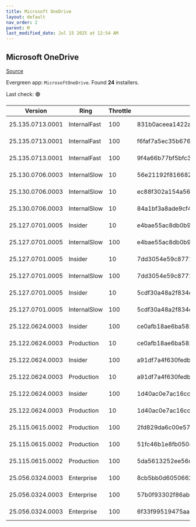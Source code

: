 ```yaml
---
title: Microsoft OneDrive
layout: default
nav_order: 2
parent: M
last_modified_date: Jul 15 2025 at 12:54 AM
---
```


## Microsoft OneDrive

[Source](https://onedrive.live.com/)

Evergreen app: `MicrosoftOneDrive`. Found **24** installers.

Last check: 🟢

| Version          | Ring         | Throttle | Sha256                                                           | Architecture | Type | URI                                                                                                                                                                  |
| ---------------- | ------------ | -------- | ---------------------------------------------------------------- | ------------ | ---- | -------------------------------------------------------------------------------------------------------------------------------------------------------------------- |
| 25.135.0713.0001 | InternalFast | 100      | 831b0aceea1422a7398b7df6c7ba173f55139ff101d0406dfa952b134a519331 | ARM64        | exe  | [https://oneclient.sfx.ms/Win/Installers/25.135.0713.0001/arm64/OneDriveSetup.exe](https://oneclient.sfx.ms/Win/Installers/25.135.0713.0001/arm64/OneDriveSetup.exe) |
| 25.135.0713.0001 | InternalFast | 100      | f6faf7a5ec35b676b3f86e8c65f7826a68de98505175579e8854e83fddd91df1 | x64          | exe  | [https://oneclient.sfx.ms/Win/Installers/25.135.0713.0001/amd64/OneDriveSetup.exe](https://oneclient.sfx.ms/Win/Installers/25.135.0713.0001/amd64/OneDriveSetup.exe) |
| 25.135.0713.0001 | InternalFast | 100      | 9f4a66b77bf5bfc396815833d95dbe5afd060f5279bce7a8225041d6de30ea38 | x86          | exe  | [https://oneclient.sfx.ms/Win/Installers/25.135.0713.0001/OneDriveSetup.exe](https://oneclient.sfx.ms/Win/Installers/25.135.0713.0001/OneDriveSetup.exe)             |
| 25.130.0706.0003 | InternalSlow | 10       | 56e21192f816682be5b6d7f983ddbaf3255b932b4d3584981e6549ef25692e53 | ARM64        | exe  | [https://oneclient.sfx.ms/Win/Installers/25.130.0706.0003/arm64/OneDriveSetup.exe](https://oneclient.sfx.ms/Win/Installers/25.130.0706.0003/arm64/OneDriveSetup.exe) |
| 25.130.0706.0003 | InternalSlow | 10       | ec88f302a154a56cfcf8075f38f097a2656b8b64f5b526d5ae6969ce133cc648 | x64          | exe  | [https://oneclient.sfx.ms/Win/Installers/25.130.0706.0003/amd64/OneDriveSetup.exe](https://oneclient.sfx.ms/Win/Installers/25.130.0706.0003/amd64/OneDriveSetup.exe) |
| 25.130.0706.0003 | InternalSlow | 10       | 84a1bf3a8ade9cf43b6523284603ac19271f85db9cd63987b8632e75fd272144 | x86          | exe  | [https://oneclient.sfx.ms/Win/Installers/25.130.0706.0003/OneDriveSetup.exe](https://oneclient.sfx.ms/Win/Installers/25.130.0706.0003/OneDriveSetup.exe)             |
| 25.127.0701.0005 | Insider      | 10       | e4bae55ac8db0b9e28997e020e49a8e57f3afe347730dc0cf7fe6e4aedda0a1a | ARM64        | exe  | [https://oneclient.sfx.ms/Win/Installers/25.127.0701.0005/arm64/OneDriveSetup.exe](https://oneclient.sfx.ms/Win/Installers/25.127.0701.0005/arm64/OneDriveSetup.exe) |
| 25.127.0701.0005 | InternalSlow | 100      | e4bae55ac8db0b9e28997e020e49a8e57f3afe347730dc0cf7fe6e4aedda0a1a | ARM64        | exe  | [https://oneclient.sfx.ms/Win/Installers/25.127.0701.0005/arm64/OneDriveSetup.exe](https://oneclient.sfx.ms/Win/Installers/25.127.0701.0005/arm64/OneDriveSetup.exe) |
| 25.127.0701.0005 | Insider      | 10       | 7dd3054e59c87717c12f27ff0ad6f03bdbfbb14f6462df0b216a8292c37b3730 | x64          | exe  | [https://oneclient.sfx.ms/Win/Installers/25.127.0701.0005/amd64/OneDriveSetup.exe](https://oneclient.sfx.ms/Win/Installers/25.127.0701.0005/amd64/OneDriveSetup.exe) |
| 25.127.0701.0005 | InternalSlow | 100      | 7dd3054e59c87717c12f27ff0ad6f03bdbfbb14f6462df0b216a8292c37b3730 | x64          | exe  | [https://oneclient.sfx.ms/Win/Installers/25.127.0701.0005/amd64/OneDriveSetup.exe](https://oneclient.sfx.ms/Win/Installers/25.127.0701.0005/amd64/OneDriveSetup.exe) |
| 25.127.0701.0005 | Insider      | 10       | 5cdf30a48a2f834d24609d867450ec6a9b985dcd2a09b2c296680b048d7f3da2 | x86          | exe  | [https://oneclient.sfx.ms/Win/Installers/25.127.0701.0005/OneDriveSetup.exe](https://oneclient.sfx.ms/Win/Installers/25.127.0701.0005/OneDriveSetup.exe)             |
| 25.127.0701.0005 | InternalSlow | 100      | 5cdf30a48a2f834d24609d867450ec6a9b985dcd2a09b2c296680b048d7f3da2 | x86          | exe  | [https://oneclient.sfx.ms/Win/Installers/25.127.0701.0005/OneDriveSetup.exe](https://oneclient.sfx.ms/Win/Installers/25.127.0701.0005/OneDriveSetup.exe)             |
| 25.122.0624.0003 | Insider      | 100      | ce0afb18ae6ba5828314d9f1bd26ea4ade6c6eb516fae76627ea48bf978f8051 | ARM64        | exe  | [https://oneclient.sfx.ms/Win/Installers/25.122.0624.0003/arm64/OneDriveSetup.exe](https://oneclient.sfx.ms/Win/Installers/25.122.0624.0003/arm64/OneDriveSetup.exe) |
| 25.122.0624.0003 | Production   | 10       | ce0afb18ae6ba5828314d9f1bd26ea4ade6c6eb516fae76627ea48bf978f8051 | ARM64        | exe  | [https://oneclient.sfx.ms/Win/Installers/25.122.0624.0003/arm64/OneDriveSetup.exe](https://oneclient.sfx.ms/Win/Installers/25.122.0624.0003/arm64/OneDriveSetup.exe) |
| 25.122.0624.0003 | Insider      | 100      | a91df7a4f630fedbe165a4691227255a8c29f896059b9adb09c13206d707090f | x64          | exe  | [https://oneclient.sfx.ms/Win/Installers/25.122.0624.0003/amd64/OneDriveSetup.exe](https://oneclient.sfx.ms/Win/Installers/25.122.0624.0003/amd64/OneDriveSetup.exe) |
| 25.122.0624.0003 | Production   | 10       | a91df7a4f630fedbe165a4691227255a8c29f896059b9adb09c13206d707090f | x64          | exe  | [https://oneclient.sfx.ms/Win/Installers/25.122.0624.0003/amd64/OneDriveSetup.exe](https://oneclient.sfx.ms/Win/Installers/25.122.0624.0003/amd64/OneDriveSetup.exe) |
| 25.122.0624.0003 | Insider      | 100      | 1d40ac0e7ac16ccef6aac5ab2fb27efe988f775cc223ccb10cf02dba2bcd38d8 | x86          | exe  | [https://oneclient.sfx.ms/Win/Installers/25.122.0624.0003/OneDriveSetup.exe](https://oneclient.sfx.ms/Win/Installers/25.122.0624.0003/OneDriveSetup.exe)             |
| 25.122.0624.0003 | Production   | 10       | 1d40ac0e7ac16ccef6aac5ab2fb27efe988f775cc223ccb10cf02dba2bcd38d8 | x86          | exe  | [https://oneclient.sfx.ms/Win/Installers/25.122.0624.0003/OneDriveSetup.exe](https://oneclient.sfx.ms/Win/Installers/25.122.0624.0003/OneDriveSetup.exe)             |
| 25.115.0615.0002 | Production   | 100      | 2fd829da6c00e5723fd342c878c7a52fa84041fafac7c30a00048ddb8f9c194e | ARM64        | exe  | [https://oneclient.sfx.ms/Win/Installers/25.115.0615.0002/arm64/OneDriveSetup.exe](https://oneclient.sfx.ms/Win/Installers/25.115.0615.0002/arm64/OneDriveSetup.exe) |
| 25.115.0615.0002 | Production   | 100      | 51fc46b1e8fb05084c7793d601d63b5a6197ba2917f6a7cd3f0e32871faae186 | x64          | exe  | [https://oneclient.sfx.ms/Win/Installers/25.115.0615.0002/amd64/OneDriveSetup.exe](https://oneclient.sfx.ms/Win/Installers/25.115.0615.0002/amd64/OneDriveSetup.exe) |
| 25.115.0615.0002 | Production   | 100      | 5da5613252ee56c14719613eb2d794f83a6b3455387878fe267a8afc175cda1c | x86          | exe  | [https://oneclient.sfx.ms/Win/Installers/25.115.0615.0002/OneDriveSetup.exe](https://oneclient.sfx.ms/Win/Installers/25.115.0615.0002/OneDriveSetup.exe)             |
| 25.056.0324.0003 | Enterprise   | 100      | 8cb5bb0d6050662f0c1a469bab1809d00b68f6e31006a688d6f59c52adeefcf2 | ARM64        | exe  | [https://oneclient.sfx.ms/Win/Installers/25.056.0324.0003/arm64/OneDriveSetup.exe](https://oneclient.sfx.ms/Win/Installers/25.056.0324.0003/arm64/OneDriveSetup.exe) |
| 25.056.0324.0003 | Enterprise   | 100      | 57b0f93302f86abe533e26df3b402eb5bb0cf51bb1fb4eeff7e1da4b78f13af1 | x64          | exe  | [https://oneclient.sfx.ms/Win/Installers/25.056.0324.0003/amd64/OneDriveSetup.exe](https://oneclient.sfx.ms/Win/Installers/25.056.0324.0003/amd64/OneDriveSetup.exe) |
| 25.056.0324.0003 | Enterprise   | 100      | 6f33f99519475aa6cabebd306f336afea4ad15dfc19f226fd550a146ea1ca53e | x86          | exe  | [https://oneclient.sfx.ms/Win/Installers/25.056.0324.0003/OneDriveSetup.exe](https://oneclient.sfx.ms/Win/Installers/25.056.0324.0003/OneDriveSetup.exe)             |
